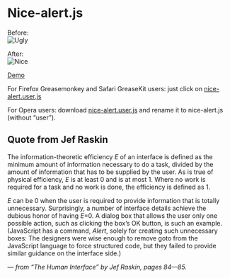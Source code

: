 Nice-alert.js
===============================

Before:    
![Ugly](/NV/nice-alert.js/raw/master/ugly.png)

After:    
![Nice](/NV/nice-alert.js/raw/master/nice.png)

[Demo](http://nv.github.com/nice-alert.js/)

For Firefox Greasemonkey and Safari GreaseKit users: just click on [nice-alert.user.js](/NV/nice-alert.js/raw/master/nice_alert.user.js) 

For Opera users: download [nice-alert.user.js](/NV/nice-alert.js/raw/master/nice_alert.user.js) and rename it to nice-alert.js (without “user”). 


Quote from Jef Raskin
---------------------
The information-theoretic efficiency *E* of an interface is defined as the minimum amount of information necessary to do a task, divided by the amount of information that has to be supplied by the user. As is true of physical efficiency, *E* is at least 0 and is at most 1. Where no work is required for a task and no work is done, the efficiency is defined as 1.

*E* can be 0 when the user is required to provide information that is totally unnecessary. Surprisingly, a number of interface details achieve the dubious honor of having *E*=0. A dialog box that allows the user only one possible action, such as clicking the box’s OK button, is such an example. (JavaScript has a command, *Alert*, solely for creating such unnecessary boxes: The designers were wise enough to remove goto from the JavaScript language to force structured code, but they failed to provide similar guidance on the interface side.)

*— from “The Human Interface” by Jef Raskin, pages 84—85.*
